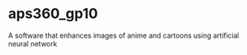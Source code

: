 # aps360_gp10
A software that enhances images of anime and cartoons using artificial neural network
